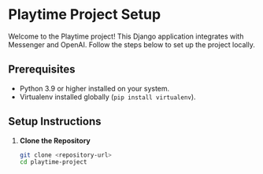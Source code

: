 # Playtime Project Setup

Welcome to the Playtime project! This Django application integrates with Messenger and OpenAI. Follow the steps below to set up the project locally.

## Prerequisites

- Python 3.9 or higher installed on your system.
- Virtualenv installed globally (`pip install virtualenv`).

## Setup Instructions

1. **Clone the Repository**

   ```bash
   git clone <repository-url>
   cd playtime-project


